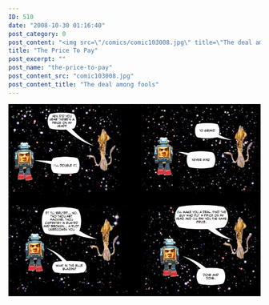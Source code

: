 ```yaml
---
ID: 510
date: "2008-10-30 01:16:40"
post_category: 0
post_content: "<img src=\"/comics/comic103008.jpg\" title=\"The deal among fools\" />"
title: "The Price To Pay"
post_excerpt: ""
post_name: "the-price-to-pay"
post_content_src: "comic103008.jpg"
post_content_title: "The deal among fools"
---
```



[![The deal among fools](/comics-hi-res/comic103008.jpg)](/comics-hi-res/comic103008.jpg "The deal among fools")
